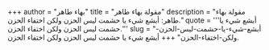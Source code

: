+++
author = "بهاء طاهر"
title = "مقولة بهاء طاهر"
description = "مقولة بهاء طاهر: أبشع شيء يا حشمت ليس الحزن ولكن اختفاء الحزن."
quote = '''أبشع شيء يا حشمت ليس الحزن ولكن اختفاء الحزن.''' 
slug = "أبشع-شيء-يا-حشمت-ليس-الحزن-ولكن-اختفاء-الحزن"
+++
أبشع شيء يا حشمت ليس الحزن ولكن اختفاء الحزن.
